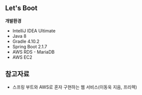 ## Let's Boot
**개발환경**
* IntelliJ IDEA Ultimate
* Java 8
* Gradle 4.10.2
* Spring Boot 2.1.7
* AWS RDS - MariaDB
* AWS EC2 

## 참고자료
* 스프링 부트와 AWS로 혼자 구현하는 웹 서비스(이동욱 지음, 프리렉)
